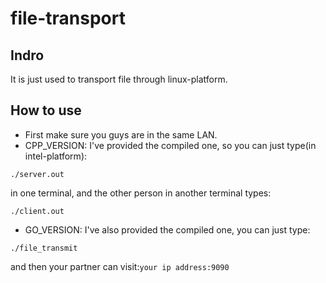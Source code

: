 # file-transport

## Indro
It is just used to transport file through linux-platform.

## How to use
- First make sure you guys are in the same LAN.
- CPP_VERSION:
    I've provided the compiled one, so you can just type(in intel-platform):
```
./server.out
```
in one terminal, and the other person in another terminal types:
```
./client.out
```

- GO_VERSION:
    I've also provided the compiled one, you can just type:
```
./file_transmit
```
and then your partner can visit:`your ip address:9090`

